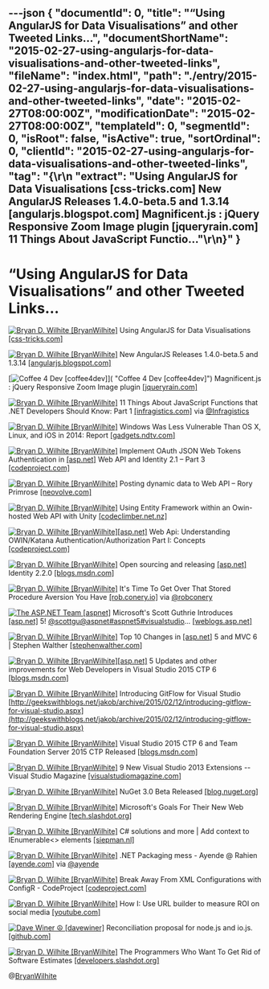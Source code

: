 ---json
{
  "documentId": 0,
  "title": "“Using AngularJS for Data Visualisations” and other Tweeted Links…",
  "documentShortName": "2015-02-27-using-angularjs-for-data-visualisations-and-other-tweeted-links",
  "fileName": "index.html",
  "path": "./entry/2015-02-27-using-angularjs-for-data-visualisations-and-other-tweeted-links",
  "date": "2015-02-27T08:00:00Z",
  "modificationDate": "2015-02-27T08:00:00Z",
  "templateId": 0,
  "segmentId": 0,
  "isRoot": false,
  "isActive": true,
  "sortOrdinal": 0,
  "clientId": "2015-02-27-using-angularjs-for-data-visualisations-and-other-tweeted-links",
  "tag": "{\r\n  \"extract\": \"Using AngularJS for Data Visualisations [css-tricks.com]        New AngularJS Releases 1.4.0-beta.5 and 1.3.14 [angularjs.blogspot.com]        Magnificent.js : jQuery Responsive Zoom Image plugin [jqueryrain.com]        11 Things About JavaScript Functio...\"\r\n}"
}
---

# “Using AngularJS for Data Visualisations” and other Tweeted Links…

[<img alt="Bryan D. Wilhite [BryanWilhite]" src="https://songhay.blob.core.windows.net/shared-social-twitter/BryanWilhite.jpeg">](http://songhayblog.azurewebsites.net/ "Bryan D. Wilhite [BryanWilhite]") Using AngularJS for Data Visualisations [[css-tricks.com]](https://css-tricks.com/using-angularjs-for-data-visualisations/)

[<img alt="Bryan D. Wilhite [BryanWilhite]" src="https://songhay.blob.core.windows.net/shared-social-twitter/BryanWilhite.jpeg">](http://songhayblog.azurewebsites.net/ "Bryan D. Wilhite [BryanWilhite]") New AngularJS Releases 1.4.0-beta.5 and 1.3.14 [[angularjs.blogspot.com]](http://angularjs.blogspot.com/2015/02/new-angularjs-releases-140-beta5-and.html)

[<img alt="Coffee 4 Dev [coffee4dev]" src="https://songhay.blob.core.windows.net/shared-social-twitter/coffee4dev.png">]( "Coffee 4 Dev [coffee4dev]") Magnificent.js : jQuery Responsive Zoom Image plugin [[jqueryrain.com]](http://www.jqueryrain.com/2015/02/magnificent-js-jquery-responsive-zoom-image-plugin/?utm_source=feedburner&utm_medium=feed&utm_campaign=Feed%3A+Jqueryrain+%28jQueryRain%29)

[<img alt="Bryan D. Wilhite [BryanWilhite]" src="https://songhay.blob.core.windows.net/shared-social-twitter/BryanWilhite.jpeg">](http://songhayblog.azurewebsites.net/ "Bryan D. Wilhite [BryanWilhite]") 11 Things About JavaScript Functions that .NET Developers Should Know: Part 1 [[infragistics.com]](http://www.infragistics.com/community/blogs/dhananjay_kumar/archive/2015/02/10/all-about-javascript-functions.aspx#.VOle0mVAN50.twitter) via [@Infragistics](http://twitter.com/Infragistics)

[<img alt="Bryan D. Wilhite [BryanWilhite]" src="https://songhay.blob.core.windows.net/shared-social-twitter/BryanWilhite.jpeg">](http://songhayblog.azurewebsites.net/ "Bryan D. Wilhite [BryanWilhite]") Windows Was Less Vulnerable Than OS X, Linux, and iOS in 2014: Report [[gadgets.ndtv.com]](http://gadgets.ndtv.com/laptops/news/windows-was-less-vulnerable-than-os-x-linux-and-ios-in-2014-report-664031)

[<img alt="Bryan D. Wilhite [BryanWilhite]" src="https://songhay.blob.core.windows.net/shared-social-twitter/BryanWilhite.jpeg">](http://songhayblog.azurewebsites.net/ "Bryan D. Wilhite [BryanWilhite]") Implement OAuth JSON Web Tokens Authentication in [[asp.net]](http://www.asp.net/) Web API and Identity 2.1 – Part 3 [[codeproject.com]](http://www.codeproject.com/Articles/876870/Implement-OAuth-JSON-Web-Tokens-Authentication-in)

[<img alt="Bryan D. Wilhite [BryanWilhite]" src="https://songhay.blob.core.windows.net/shared-social-twitter/BryanWilhite.jpeg">](http://songhayblog.azurewebsites.net/ "Bryan D. Wilhite [BryanWilhite]") Posting dynamic data to Web API – Rory Primrose [[neovolve.com]](http://www.neovolve.com/2015/02/25/posting-dynamic-data-to-web-api/)

[<img alt="Bryan D. Wilhite [BryanWilhite]" src="https://songhay.blob.core.windows.net/shared-social-twitter/BryanWilhite.jpeg">](http://songhayblog.azurewebsites.net/ "Bryan D. Wilhite [BryanWilhite]") Using Entity Framework within an Owin-hosted Web API with Unity [[codeclimber.net.nz]](http://codeclimber.net.nz/archive/2015/02/20/Using-Entity-Framework-within-an-Owin-hosted-Web-API-with.aspx)

[<img alt="Bryan D. Wilhite [BryanWilhite]" src="https://songhay.blob.core.windows.net/shared-social-twitter/BryanWilhite.jpeg">](http://songhayblog.azurewebsites.net/ "Bryan D. Wilhite [BryanWilhite]")[[asp.net]](http://www.asp.net/) Web Api: Understanding OWIN/Katana Authentication/Authorization Part I: Concepts [[codeproject.com]](http://www.codeproject.com/Articles/876867/ASP-NET-Web-Api-Understanding-OWIN-Katana-Authenti)

[<img alt="Bryan D. Wilhite [BryanWilhite]" src="https://songhay.blob.core.windows.net/shared-social-twitter/BryanWilhite.jpeg">](http://songhayblog.azurewebsites.net/ "Bryan D. Wilhite [BryanWilhite]") Open sourcing and releasing [[asp.net]](http://www.asp.net/) Identity 2.2.0 [[blogs.msdn.com]](http://blogs.msdn.com/b/webdev/archive/2015/02/20/open-sourcing-and-releasing-asp-net-identity-2-2-0.aspx)

[<img alt="Bryan D. Wilhite [BryanWilhite]" src="https://songhay.blob.core.windows.net/shared-social-twitter/BryanWilhite.jpeg">](http://songhayblog.azurewebsites.net/ "Bryan D. Wilhite [BryanWilhite]") It's Time To Get Over That Stored Procedure Aversion You Have [[rob.conery.io]](http://rob.conery.io/2015/02/21/its-time-to-get-over-that-stored-procedure-aversion-you-have/) via [@robconery](http://twitter.com/robconery)

[<img alt="The ASP.NET Team [aspnet]" src="https://songhay.blob.core.windows.net/shared-social-twitter/aspnet.png">](http://asp.net/ "The ASP.NET Team [aspnet]") Microsoft's Scott Guthrie Introduces [[asp.net]](http://www.asp.net/) 5! [@scottgu](http://twitter.com/scottgu)[@aspnet](http://twitter.com/aspnet)[#aspnet5](http://search.twitter.com/search?q=%23aspnet5)[#visualstudio](http://search.twitter.com/search?q=%23visualstudio)... [[weblogs.asp.net]](http://weblogs.asp.net/scottgu/introducing-asp-net-5)

[<img alt="Bryan D. Wilhite [BryanWilhite]" src="https://songhay.blob.core.windows.net/shared-social-twitter/BryanWilhite.jpeg">](http://songhayblog.azurewebsites.net/ "Bryan D. Wilhite [BryanWilhite]") Top 10 Changes in [[asp.net]](http://www.asp.net/) 5 and MVC 6 | Stephen Walther [[stephenwalther.com]](http://stephenwalther.com/archive/2015/02/24/top-10-changes-in-asp-net-5-and-mvc-6)

[<img alt="Bryan D. Wilhite [BryanWilhite]" src="https://songhay.blob.core.windows.net/shared-social-twitter/BryanWilhite.jpeg">](http://songhayblog.azurewebsites.net/ "Bryan D. Wilhite [BryanWilhite]")[[asp.net]](http://www.asp.net/) 5 Updates and other improvements for Web Developers in Visual Studio 2015 CTP 6 [[blogs.msdn.com]](http://blogs.msdn.com/b/webdev/archive/2015/02/23/aspnet-5-updates-for-feb-2015.aspx)

[<img alt="Bryan D. Wilhite [BryanWilhite]" src="https://songhay.blob.core.windows.net/shared-social-twitter/BryanWilhite.jpeg">](http://songhayblog.azurewebsites.net/ "Bryan D. Wilhite [BryanWilhite]") Introducing GitFlow for Visual Studio [http://geekswithblogs.net/jakob/archive/2015/02/12/introducing-gitflow-for-visual-studio.aspx](http://geekswithblogs.net/jakob/archive/2015/02/12/introducing-gitflow-for-visual-studio.aspx)

[<img alt="Bryan D. Wilhite [BryanWilhite]" src="https://songhay.blob.core.windows.net/shared-social-twitter/BryanWilhite.jpeg">](http://songhayblog.azurewebsites.net/ "Bryan D. Wilhite [BryanWilhite]") Visual Studio 2015 CTP 6 and Team Foundation Server 2015 CTP Released [[blogs.msdn.com]](http://blogs.msdn.com/b/visualstudio/archive/2015/02/23/visual-studio-2015-ctp-6-and-team-foundation-server-2015-ctp-released.aspx)

[<img alt="Bryan D. Wilhite [BryanWilhite]" src="https://songhay.blob.core.windows.net/shared-social-twitter/BryanWilhite.jpeg">](http://songhayblog.azurewebsites.net/ "Bryan D. Wilhite [BryanWilhite]") 9 New Visual Studio 2013 Extensions -- Visual Studio Magazine [[visualstudiomagazine.com]](https://visualstudiomagazine.com/articles/2015/02/01/9-new-visual-studio-2013-extensions.aspx)

[<img alt="Bryan D. Wilhite [BryanWilhite]" src="https://songhay.blob.core.windows.net/shared-social-twitter/BryanWilhite.jpeg">](http://songhayblog.azurewebsites.net/ "Bryan D. Wilhite [BryanWilhite]") NuGet 3.0 Beta Released [[blog.nuget.org]](http://blog.nuget.org/20150223/nuget-3.0-beta.html)

[<img alt="Bryan D. Wilhite [BryanWilhite]" src="https://songhay.blob.core.windows.net/shared-social-twitter/BryanWilhite.jpeg">](http://songhayblog.azurewebsites.net/ "Bryan D. Wilhite [BryanWilhite]") Microsoft's Goals For Their New Web Rendering Engine [[tech.slashdot.org]](http://tech.slashdot.org/story/15/02/26/2042238/microsofts-goals-for-their-new-web-rendering-engine?utm_source=rss1.0mainlinkanon&utm_medium=feed)

[<img alt="Bryan D. Wilhite [BryanWilhite]" src="https://songhay.blob.core.windows.net/shared-social-twitter/BryanWilhite.jpeg">](http://songhayblog.azurewebsites.net/ "Bryan D. Wilhite [BryanWilhite]") C# solutions and more | Add context to IEnumerable<> elements [[siepman.nl]](http://www.siepman.nl/blog/post/2015/02/09/Add-context-to-IEnumerable-elements.aspx)

[<img alt="Bryan D. Wilhite [BryanWilhite]" src="https://songhay.blob.core.windows.net/shared-social-twitter/BryanWilhite.jpeg">](http://songhayblog.azurewebsites.net/ "Bryan D. Wilhite [BryanWilhite]") .NET Packaging mess - Ayende @ Rahien [[ayende.com]](http://ayende.com/blog/169857/net-packaging-mess) via [@ayende](http://twitter.com/ayende)

[<img alt="Bryan D. Wilhite [BryanWilhite]" src="https://songhay.blob.core.windows.net/shared-social-twitter/BryanWilhite.jpeg">](http://songhayblog.azurewebsites.net/ "Bryan D. Wilhite [BryanWilhite]") Break Away From XML Configurations with ConfigR - CodeProject [[codeproject.com]](http://www.codeproject.com/Articles/876866/Break-Away-From-XML-Configurations-with-ConfigR)

[<img alt="Bryan D. Wilhite [BryanWilhite]" src="https://songhay.blob.core.windows.net/shared-social-twitter/BryanWilhite.jpeg">](http://songhayblog.azurewebsites.net/ "Bryan D. Wilhite [BryanWilhite]") How I: Use URL builder to measure ROI on social media [[youtube.com]](https://www.youtube.com/watch?v=USRLez_6Me0&feature=youtube_gdata)

[<img alt="Dave Winer ☮ [davewiner]" src="https://songhay.blob.core.windows.net/shared-social-twitter/davewiner.jpeg">](http://scripting.com/ "Dave Winer ☮ [davewiner]") Reconciliation proposal for node.js and io.js. [[github.com]](https://github.com/nodejs/io.js/issues/978)

[<img alt="Bryan D. Wilhite [BryanWilhite]" src="https://songhay.blob.core.windows.net/shared-social-twitter/BryanWilhite.jpeg">](http://songhayblog.azurewebsites.net/ "Bryan D. Wilhite [BryanWilhite]") The Programmers Who Want To Get Rid of Software Estimates [[developers.slashdot.org]](http://developers.slashdot.org/story/15/02/26/2025205/the-programmers-who-want-to-get-rid-of-software-estimates?utm_source=rss1.0mainlinkanon&utm_medium=feed)

@[BryanWilhite](https://twitter.com/BryanWilhite)
